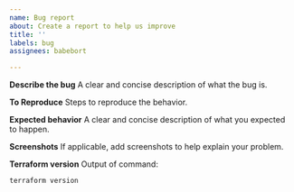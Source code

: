 ```yaml
---
name: Bug report
about: Create a report to help us improve
title: ''
labels: bug
assignees: babebort

---
```


**Describe the bug**
A clear and concise description of what the bug is.

**To Reproduce**
Steps to reproduce the behavior.

**Expected behavior**
A clear and concise description of what you expected to happen.

**Screenshots**
If applicable, add screenshots to help explain your problem.

**Terraform version**
Output of  command:
```sh
terraform version
```

